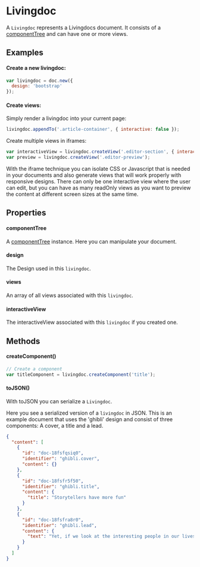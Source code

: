 
# Livingdoc

A `Livingdoc` represents a Livingdocs document. It consists of a [componentTree](component_tree.md) and can have one or more views.


## Examples

#### Create a new livingdoc:

```javascript
var livingdoc = doc.new({
  design: 'bootstrap'
});
```


#### Create views:

Simply render a livingdoc into your current page:

```javascript
livingdoc.appendTo('.article-container', { interactive: false });
```

Create multiple views in iframes:

```javascript
var interactiveView = livingdoc.createView('.editor-section', { interactive: true });
var preview = livingdoc.createView('.editor-preview');
```

With the iframe technique you can isolate CSS or Javascript that is needed in your documents and also generate views that will work properly with responsive designs. There can only be one interactive view where the user can edit, but you can have as many readOnly views as you want to preview the content at different screen sizes at the same time.

## Properties

#### componentTree
A [componentTree](component_tree.md) instance. Here you can manipulate your document.

#### design
The Design used in this `livingdoc`.

#### views
An array of all views associated with this `livingdoc`.

#### interactiveView
The interactiveView associated with this `livingdoc` if you created one.

## Methods

#### createComponent()

```javascript
// Create a component
var titleComponent = livingdoc.createComponent('title');
```

#### toJSON()

With toJSON you can serialize a `Livingdoc`.

Here you see a serialized version of a `livingdoc` in JSON. This is an example document that uses the 'ghibli' design and consist of three components: A cover, a title and a lead.

```json
{
  "content": [
    {
      "id": "doc-18fsfqsiq0",
      "identifier": "ghibli.cover",
      "content": {}
    },
    {
      "id": "doc-18fsfr5f50",
      "identifier": "ghibli.title",
      "content": {
        "title": "Storytellers have more fun"
      }
    },
    {
      "id": "doc-18fsfra8r0",
      "identifier": "ghibli.lead",
      "content": {
        "text": "Yet, if we look at the interesting people in our lives, I think we’ll find few of them have climbed Mount Everest or broken a wild mustang. Most have never wrestled an alligator or gotten embroiled in a covert operation. Most haven’t seen a whole lot of real excitement."
      }
    }
  ]
}
```
